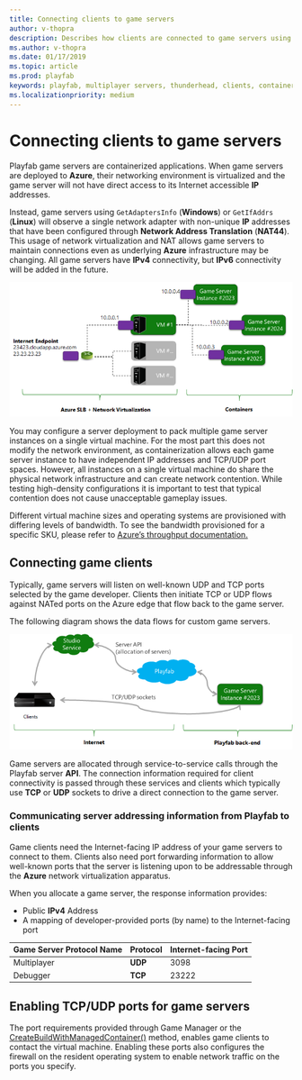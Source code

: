 ```yaml
---
title: Connecting clients to game servers
author: v-thopra
description: Describes how clients are connected to game servers using network virtualization and containers.
ms.author: v-thopra
ms.date: 01/17/2019
ms.topic: article
ms.prod: playfab
keywords: playfab, multiplayer servers, thunderhead, clients, containers, network virtualization
ms.localizationpriority: medium
---
```


# Connecting clients to game servers

Playfab game servers are containerized applications. When game servers are deployed to **Azure**, their networking environment is virtualized and the game server will not have direct access to its Internet accessible **IP** addresses.

Instead, game servers using `GetAdaptersInfo` (**Windows**) or `GetIfAddrs` (**Linux**) will observe a single network adapter with non-unique **IP** addresses that have been configured through **Network Address Translation** (**NAT44**). This usage of network virtualization and NAT allows game servers to maintain connections even as underlying **Azure** infrastructure may be changing. All game servers have **IPv4** connectivity, but **IPv6** connectivity will be added in the future.

![Network Virtualization and Containers](media/tutorials/network-virtualization-and-containers.png)

You may configure a server deployment to pack multiple game server instances on a single virtual machine. For the most part this does not modify the network environment, as containerization allows each game server instance to have independent IP addresses and TCP/UDP port spaces. However, all instances on a single virtual machine do share the physical network infrastructure and can create network contention. While testing high-density configurations it is important to test that typical contention does not cause unacceptable gameplay issues.

Different virtual machine sizes and operating systems are provisioned with differing levels of bandwidth. To see the bandwidth provisioned for a specific SKU, please refer to [Azure’s throughput documentation.](https://docs.microsoft.com/en-us/azure/virtual-machines/windows/sizes-general)

## Connecting game clients

Typically, game servers will listen on well-known UDP and TCP ports selected by the game developer. Clients then initiate TCP or UDP flows against NATed ports on the Azure edge that flow back to the game server.

The following diagram shows the data flows for custom game servers.

![Data flows for custom game servers](media/tutorials/data-flows-for-custom-game-servers.png)

Game servers are allocated through service-to-service calls through the Playfab server **API**. The connection information required for client connectivity is passed through these services and clients which typically use **TCP** or **UDP** sockets to drive a direct connection to the game server.

### Communicating server addressing information from Playfab to clients

Game clients need the Internet-facing IP address of your game servers to connect to them. Clients also need port forwarding information to allow well-known ports that the server is listening upon to be addressable through the **Azure** network virtualization apparatus.

When you allocate a game server, the response information provides:

- Public **IPv4** Address
- A mapping of developer-provided ports (by name) to the Internet-facing port

|Game Server Protocol Name|Protocol | Internet-facing Port|
| ------------- |-------------| -----|
|Multiplayer | **UDP** |  3098 |
|Debugger | **TCP** |  23222 |

## Enabling TCP/UDP ports for game servers

The port requirements provided through Game Manager or the [CreateBuildWithManagedContainer()](xref:titleid.playfabapi.com.multiplayer.multiplayerserver.createbuildwithmanagedcontainer) method, enables game clients to contact the virtual machine. Enabling these ports also configures the firewall on the resident operating system to enable network traffic on the ports you specify.
